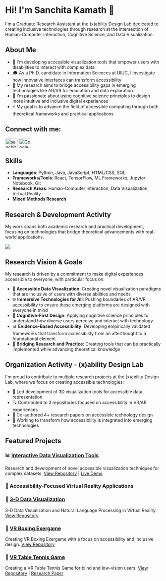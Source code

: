 # Hi! I'm Sanchita Kamath 👋

I'm a Graduate Research Assistant at the (x)ability Design Lab dedicated to creating inclusive technologies through research at the intersection of Human-Computer Interaction, Cognitive Science, and Data Visualization.

## About Me

- 🔭 I'm developing accessible visualization tools that empower users with disabilities to interact with complex data
- 🎓 As a Ph.D. candidate in Information Sciences at UIUC, I investigate how innovative interfaces can transform accessibility
- 🌟 My research aims to bridge accessibility gaps in emerging technologies like AR/VR for education and data exploration
- 🧠 I'm passionate about using cognitive science principles to design more intuitive and inclusive digital experiences
- ⚡ My goal is to advance the field of accessible computing through both theoretical frameworks and practical applications

## Connect with me:

<p align="left">
<a href="https://linkedin.com/in/sanchitakamath" target="blank"><img align="center" src="https://raw.githubusercontent.com/rahuldkjain/github-profile-readme-generator/master/src/images/icons/Social/linked-in-alt.svg" alt="sanchitakamath" height="30" width="40" /></a>
<a href="https://scholar.google.com/citations?user=VIPF0M8AAAAJ&hl=en" target="blank"><img align="center" src="https://raw.githubusercontent.com/simple-icons/simple-icons/develop/icons/googlescholar.svg" alt="Google Scholar" height="30" width="40" /></a>
</p>

## Skills

- **Languages**: Python, Java, JavaScript, HTML/CSS, SQL
- **Frameworks/Tools**: React, TensorFlow, ML Frameworks, Jupyter Notebook, Git
- **Research Areas**: Human-Computer Interaction, Data Visualization, Virtual Reality
- **Mixed Methods Research**

## Research & Development Activity

<p>
My work spans both academic research and practical development, focusing on technologies that bridge theoretical advancements with real-world applications.
</p>

<p>
<img align="center" src="https://github-profile-summary-cards.vercel.app/api/cards/profile-details?username=SK-143381&theme=github" />
</p>

## Research Vision & Goals

<p>
My research is driven by a commitment to make digital experiences accessible to everyone, with particular focus on:

- 🎯 **Accessible Data Visualization**: Creating novel visualization paradigms that are inclusive of users with diverse abilities and needs
- 🌐 **Immersive Technologies for All**: Pushing boundaries of AR/VR accessibility to ensure these emerging platforms are designed with everyone in mind
- 🧩 **Cognitive-First Design**: Applying cognitive science principles to understand how diverse users perceive and interact with technology
- 📊 **Evidence-Based Accessibility**: Developing empirically validated frameworks that transform accessibility from an afterthought to a foundational element
- 🤝 **Bridging Research and Practice**: Creating tools that can be practically implemented while advancing theoretical knowledge
</p>

## Organization Activity - (x)ability Design Lab

<p>
I'm proud to contribute to multiple research projects at the (x)ability Design Lab, where we focus on creating accessible technologies:

- 🧪 Led development of 3D visualization tools for accessible data representation
- 🔍 Contributed to 3 repositories focused on accessibility in VR/AR experiences
- 📝 Co-authored 4+ research papers on accessible technology design
- 🚀 Working to transform how accessibility is integrated into emerging technologies
</p>

## Featured Projects

### 📊 [Interactive Data Visualization Tools](https://github.com/SK-143381/data-viz-tools)

Research and development of novel accessible visualization techniques for complex datasets.
[View Repository](https://github.com/xability/a11y_dashboard) | [Live Demo](https://xabilitylab.shinyapps.io/a11y_dashboard/)

### 📱 Accessibility-Focused Virtual Reality Applications

### 🔮 [3-D Data Visualization](https://github.com/xability/3d_viz)

3-D Data Visualization and Natural Language Processing in Virtual Reality.
[View Repository](https://github.com/xability/3d_viz)

### 🥊 [VR Boxing Exergame](https://github.com/xability/a11y_vr_boxing_game)

Creating VR Boxing Exergame with a focus on accessibility and inclusive design.
[View Repository](https://github.com/xability/a11y_vr_boxing_game)

### 🏓 [VR Table Tennis Game](https://github.com/xability/a11y_vr_exergame)

Creating a VR Table Tennis Game for blind and low-vision users.
[View Repository](https://github.com/xability/a11y_vr_exergame) | [Research Paper](https://dl.acm.org/doi/pdf/10.1145/3663548.3688526)
